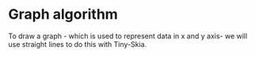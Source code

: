 # Graph algorithm
To draw a graph - which is used to represent data in x and y axis- we will use straight lines to do this with Tiny-Skia.
